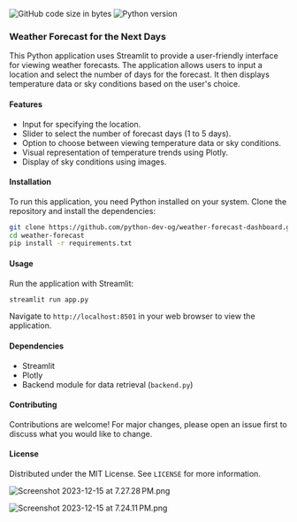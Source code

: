 

![GitHub code size in bytes](https://img.shields.io/github/languages/code-size/your-repository/weather-forecast)
![Python version](https://img.shields.io/badge/python-3.11-blue.svg)



### Weather Forecast for the Next Days

This Python application uses Streamlit to provide a user-friendly interface for viewing weather forecasts. The application allows users to input a location and select the number of days for the forecast. It then displays temperature data or sky conditions based on the user's choice.

#### Features

- Input for specifying the location.
- Slider to select the number of forecast days (1 to 5 days).
- Option to choose between viewing temperature data or sky conditions.
- Visual representation of temperature trends using Plotly.
- Display of sky conditions using images.

#### Installation

To run this application, you need Python installed on your system. Clone the repository and install the dependencies:

```bash
git clone https://github.com/python-dev-og/weather-forecast-dashboard.git
cd weather-forecast
pip install -r requirements.txt
```

#### Usage

Run the application with Streamlit:

```bash
streamlit run app.py
```

Navigate to `http://localhost:8501` in your web browser to view the application.

#### Dependencies

- Streamlit
- Plotly
- Backend module for data retrieval (`backend.py`)


#### Contributing

Contributions are welcome! For major changes, please open an issue first to discuss what you would like to change.

#### License

Distributed under the MIT License. See `LICENSE` for more information.


![Screenshot 2023-12-15 at 7.27.28 PM.png](..%2F..%2F..%2F..%2F..%2FDesktop%2FScreenshot%202023-12-15%20at%207.27.28%E2%80%AFPM.png)

![Screenshot 2023-12-15 at 7.24.11 PM.png](..%2F..%2F..%2F..%2F..%2FDesktop%2FScreenshot%202023-12-15%20at%207.24.11%E2%80%AFPM.png)